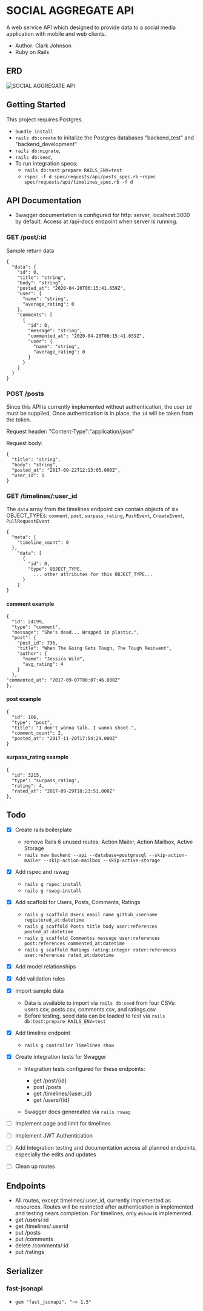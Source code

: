 # SOCIAL AGGREGATE API

A web service API which designed to provide data to a social media application with mobile and web clients.

- Author: Clark Johnson
- Ruby on Rails

## ERD

![SOCIAL AGGREGATE API](./public/images/FIXDBackendCodeChallenge.png?raw=true "ERD")

## Getting Started

This project requires Postgres.

- `bundle install`
- `rails db:create` to initalize the Postgres databases "backend_test" and "backend_development"
- `rails db:migrate`,
- `rails db:seed`,
- To run integration specs:
  - `rails db:test:prepare RAILS_ENV=test`
  - `rspec -f d spec/requests/api/posts_spec.rb` -`rspec spec/requests/api/timelines_spec.rb -f d`

## API Documentation

- Swagger documentation is configured for http: server, localhost:3000 by default. Access at /api-docs endpoint when server is running.

### GET /post/:id

Sample return data

```
{
  "data": {
    "id": 0,
    "title": "string",
    "body": "string",
    "posted_at": "2020-04-20T06:15:41.659Z",
    "user": {
      "name": "string",
      "average_rating": 0
    },
    "comments": [
      {
        "id": 0,
        "message": "string",
        "commented_at": "2020-04-20T06:15:41.659Z",
        "user": {
          "name": "string",
          "average_rating": 0
        }
      }
    ]
  }
}
```

### POST /posts

Since this API is currently implemented without authentication, the user `id` must be supplied, Once authentication is in place, the `id` will be taken from the token.

Request header: "Content-Type":"application/json"

Request body:

```
{
  "title": "string",
  "body": "string",
  "posted_at": "2017-09-22T12:13:05.000Z",
  "user_id": 1
}
```

### GET /timelines/:user_id

The `data` array from the timelines endpoint can contain objects of six OBJECT_TYPEs: `comment`, `post`, `surpass_rating`, `PushEvent`, `CreateEvent`, `PullRequestEvent`

```
{
  "meta": {
    "timeline_count": 0
  },
    "data": [
      {
        "id": 0,
        "type": OBJECT_TYPE,
          ... other attributes for this OBJECT_TYPE...
      }
    ]
}
```

#### comment example

```
{
  "id": 24199,
  "type": "comment",
  "message": "She's dead... Wrapped in plastic.",
  "post": {
    "post_id": 736,
    "title": "When The Going Gets Tough, The Tough Reinvent",
    "author": {
      "name": "Jessica Wild",
      "avg_rating": 4
    }
  },
"commented_at": "2017-09-07T00:07:46.000Z"
},
```

#### post example

```
{
  "id": 106,
  "type": "post",
  "title": "I don't wanna talk. I wanna shoot.",
  "comment_count": 2,
  "posted_at": "2017-11-20T17:54:29.000Z"
}
```

#### surpass_rating example

```
{
  "id": 3215,
  "type": "surpass_rating",
  "rating": 4,
  "rated_at": "2017-09-29T18:23:51.000Z"
},
```

## Todo

- [x] Create rails boilerplate
  - remove Rails 6 unused routes: Action Mailer, Action Mailbox, Active Storage
  - `rails new backend --api --database=postgresql --skip-action-mailer --skip-action-mailbox --skip-active-storage`
- [x] Add rspec and rswag
  - `rails g rspec:install`
  - `rails g rswag:install`
- [x] Add scaffold for Users, Posts, Comments, Ratings
  - `rails g scaffold Users email name github_username registered_at:datetime`
  - `rails g scaffold Posts title body user:references posted_at:datetime`
  - `rails g scaffold Commentss message user:references post:references commented_at:datetime`
  - `rails g scaffold Ratings rating:integer rater:references user:references rated_at:datetime`
- [x] Add model relationships
- [x] Add validation rules
- [x] Import sample data
  - Data is available to import via `rails db:seed` from four CSVs: users.csv, posts.csv, comments.csv, and ratings.csv
  - Before testing, seed data can be loaded to test via `rails db:test:prepare RAILS_ENV=test`
- [x] Add timeline endpoint
  - `rails g controller Timelines show`
- [x] Create integration tests for Swagger

  - Integration tests configured for these endpoints:

    - get /post/{id}
    - post /posts
    - get /timelines/{user_id}
    - get /users/{id}

  - Swagger docs genereated via `rails rswag`

- [ ] Implement page and limit for timelines
- [ ] Implement JWT Authentication
- [ ] Add Integration testing and documentation across all planned endpoints, especially the edits and updates
- [ ] Clean up routes

## Endpoints

- All routes, except timelines/:user_id, currently implemented as resources. Routes will be restricted after authentication is implemented and testing nears completion. For timelines, only `#show` is implemented.
- get /users/:id
- get /timelines/:userid
- put /posts
- put /comments
- delete /comments/:id
- put /ratings

## Serializer

### fast-jsonapi

- `gem "fast_jsonapi", "~> 1.5"`
